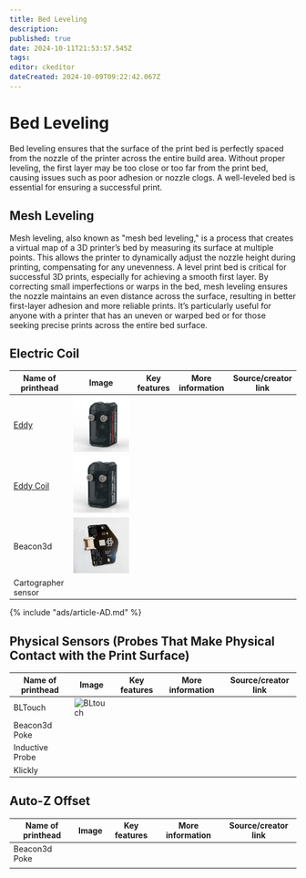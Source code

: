 ```yaml
---
title: Bed Leveling
description: 
published: true
date: 2024-10-11T21:53:57.545Z
tags: 
editor: ckeditor
dateCreated: 2024-10-09T09:22:42.067Z
---
```


# Bed Leveling

Bed leveling ensures that the surface of the print bed is perfectly spaced from the nozzle of the printer across the entire build area. Without proper leveling, the first layer may be too close or too far from the print bed, causing issues such as poor adhesion or nozzle clogs. A well-leveled bed is essential for ensuring a successful print.

## Mesh Leveling

Mesh leveling, also known as "mesh bed leveling," is a process that creates a virtual map of a 3D printer’s bed by measuring its surface at multiple points. This allows the printer to dynamically adjust the nozzle height during printing, compensating for any unevenness. A level print bed is critical for successful 3D prints, especially for achieving a smooth first layer. By correcting small imperfections or warps in the bed, mesh leveling ensures the nozzle maintains an even distance across the surface, resulting in better first-layer adhesion and more reliable prints. It’s particularly useful for anyone with a printer that has an uneven or warped bed or for those seeking precise prints across the entire bed surface.

## Electric Coil

| **Name of printhead** | **Image** | **Key features** | **More information** | **Source/creator link** |
|------------------------|-----------|------------------|-----------------------|--------------------------|
| [Eddy](eddy.md) | ![Eddy-USB]( ./assets/eddyUSB-min.png)| | | |
| [Eddy Coil](eddy-coil.md) | ![Eddy-IC2]( ./assets/eddy-IC2-min.png)| | | |
| Beacon3d |![Beacon3d]( ./assets/RevH8-min.png) | | | |
| Cartographer sensor | | | | |

{% include "ads/article-AD.md" %}

## Physical Sensors (Probes That Make Physical Contact with the Print Surface)

| **Name of printhead** | **Image** | **Key features** | **More information** | **Source/creator link** |
|------------------------|-----------|------------------|-----------------------|--------------------------|
| BLTouch | ![BLtouch]( ./assets/3dTouch-min.png) | | | |
| Beacon3d Poke | | | | |
| Inductive Probe | | | | |
| Klickly | | | | |

## Auto-Z Offset

| **Name of printhead** | **Image** | **Key features** | **More information** | **Source/creator link** |
|------------------------|-----------|------------------|-----------------------|--------------------------|
| Beacon3d Poke | | | | |
| | | | | |


<script async src="https://pagead2.googlesyndication.com/pagead/js/adsbygoogle.js?client=ca-pub-8999624978372317"
     crossorigin="anonymous"></script>
<ins class="adsbygoogle"
     style="display:block"
     data-ad-format="autorelaxed"
     data-ad-client="ca-pub-8999624978372317"
     data-ad-slot="9870151582"></ins>
<script>
     (adsbygoogle = window.adsbygoogle || []).push({});
</script>
